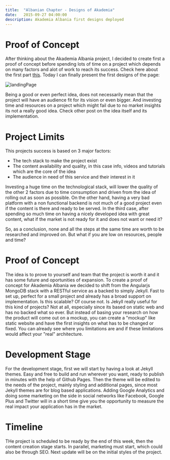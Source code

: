 ```yaml
---
title:  "Albanian Chapter - Designs of Akademia"
date:   2015-09-27 04:00:00
description: Akademia Albania first designs deployed
---
```


# Proof of Concept
After thinking about the Akademia Albania project, I decided to create first a proof of concept before spending lots of time on a project which depends on many factors and alot of work to reach its success. Check here about the first part [this][akd-web]. Today I can finally present the first designs of the page:

![landingPage](http://teodorrupi.com/blog/assets/images/akademia-work-in-progress.png)


Being a good or even perfect idea, does not necessarily mean that the project will have an audience fit for its vision or even bigger. And investing time and resources on a project which might fail due to no market insights its not a really good idea. Check other post on the idea itself and its implementation.

# Project Limits
This projects success is based on 3 major factors:
- The tech stack to make the project exist
- The content availability and quality, in this case info, videos and tutorials which are the core of the idea
- The audience in need of this service and their interest in it

Investing a huge time on the technological stack, will lower the quality of the other 2 factors due to time consumption and driven from the idea of rolling out as soon as possible. On the other hand, having a very bad platform with a non functional backend is not much of a good project even if the content is there and ready to be served. In the third case, after spending so much time on having a nicely developed idea with great content, what if the market is not ready for it and does not want or need it? 

So, as a conclusion, none and all the steps at the same time are worth to be researched and improved on. But what if you are low on resources, people and time?

# Proof of Concept
The idea is to prove to yourself and team that the project is worth it and it has some future and oportunities of expansion. To create a proof of concept for Akademia Albania we decided to shift from the Angularjs MongoDB stack with a RESTful service as a backed to simply Jekyll. Fast to set up, perfect for a small project and already has a broad support on implementation. Is this scalable? Of course not. Is Jekyll really useful for this kind of projects? Not at all, especially since its based on static web and has no backed what so ever. But instead of basing your research on how the product will come out on a mockup, you can create a "mockup" like static website and have the first insights on what has to be changed or fixed. You can already see where you limitations are and if these limitations would affect your "real" architecture.

# Development Stage
For the development stage, first we will start by having a look at Jekyll themes. Easy and free to build and run wherever you want, ready to publish in minutes with the help of Github Pages. Then the theme will be edited to the needs of the project, mainly styling and additional pages, since most Jekyll themes are for blog based applications.
Adding Google Analytics and doing some marketing on the side in social networks like Facebook, Google Plus and Twitter will in a short time give you the opportunity to measure the real impact your application has in the market.

# Timeline
THe project is scheduled to be ready by the end of this week, then the content creation stage starts. In parallel, marketing must start, which could also be through SEO. Next update will be on the initial styles of the project.


[akd-web]:http://teodorrupi.com/blog/2015/alb-ch-proof-of-concept